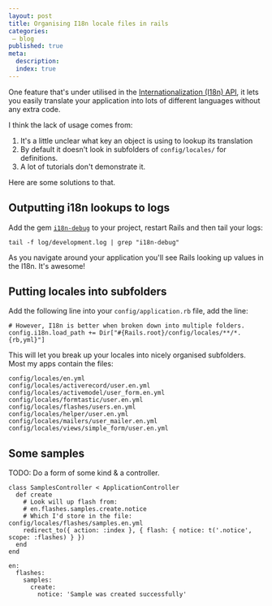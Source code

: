 ```yaml
---
layout: post
title: Organising I18n locale files in rails
categories:
 – blog
published: true
meta:
  description: 
  index: true
---
```


One feature that's under utilised in the [Internationalization (I18n) API](https://guides.rubyonrails.org/i18n.html), it lets you easily translate your application into lots of different languages without any extra code.

I think the lack of usage comes from:

  1. It's a little unclear what key an object is using to lookup its translation
  2. By default it doesn't look in subfolders of `config/locales/` for definitions.
  3. A lot of tutorials don't demonstrate it.

Here are some solutions to that.

## Outputting i18n lookups to logs

Add the gem [`i18n-debug`](https://github.com/fphilipe/i18n-debug) to your project, restart Rails and then tail your logs:

```
tail -f log/development.log | grep "i18n-debug"
```

As you navigate around your application you'll see Rails looking up values in the I18n. It's awesome!

## Putting locales into subfolders

Add the following line into your `config/application.rb` file, add the line:

```
# However, I18n is better when broken down into multiple folders.
config.i18n.load_path += Dir["#{Rails.root}/config/locales/**/*.{rb,yml}"]
```

This will let you break up your locales into nicely organised subfolders. Most my apps contain the files:

```
config/locales/en.yml
config/locales/activerecord/user.en.yml
config/locales/activemodel/user_form.en.yml
config/locales/formtastic/user.en.yml
config/locales/flashes/users.en.yml
config/locales/helper/user.en.yml
config/locales/mailers/user_mailer.en.yml
config/locales/views/simple_form/user.en.yml
```

## Some samples

TODO: Do a form of some kind & a controller.

```
class SamplesController < ApplicationController
  def create
    # Look will up flash from:
    # en.flashes.samples.create.notice
    # Which I'd store in the file: config/locales/flashes/samples.en.yml
    redirect_to({ action: :index }, { flash: { notice: t('.notice', scope: :flashes) } })
  end
end
```

```
en:
  flashes:
    samples:
      create:
        notice: 'Sample was created successfully'
```
